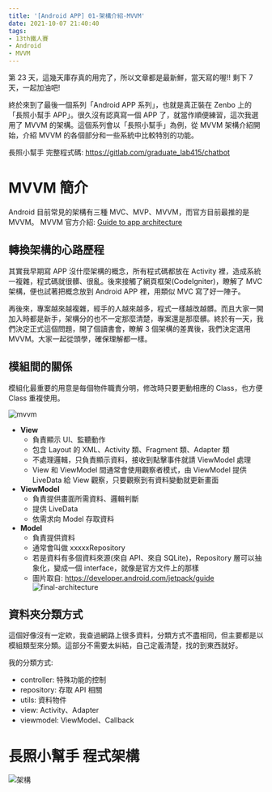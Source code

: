 ```yaml
---
title: '[Android APP] 01-架構介紹-MVVM'
date: 2021-10-07 21:40:40
tags:
- 13th鐵人賽
- Android
- MVVM
---
```


第 23 天，這幾天庫存真的用完了，所以文章都是最新鮮，當天寫的喔!! 剩下 7 天，一起加油吧!

終於來到了最後一個系列「Android APP 系列」，也就是真正裝在 Zenbo 上的「長照小幫手 APP」。很久沒有認真寫一個 APP 了，就當作順便練習，這次我選用了 MVVM 的架構。這個系列會以「長照小幫手」為例，從 MVVM 架構介紹開始，介紹 MVVM 的各個部分和一些系統中比較特別的功能。
<!-- more -->

長照小幫手 完整程式碼: https://gitlab.com/graduate_lab415/chatbot

# MVVM 簡介
Android 目前常見的架構有三種 MVC、MVP、MVVM，而官方目前最推的是 MVVM。
MVVM 官方介紹: [Guide to app architecture](https://developer.android.com/jetpack/guide)

## 轉換架構的心路歷程
其實我早期寫 APP 沒什麼架構的概念，所有程式碼都放在 Activity 裡，造成系統一複雜，程式碼就很髒、很亂。後來接觸了網頁框架(CodeIgniter)，瞭解了 MVC 架構，便也試著把概念放到 Android APP 裡，用類似 MVC 寫了好一陣子。

再後來，專案越來越複雜，經手的人越來越多，程式一樣越改越髒。而且大家一開加入時都是新手，架構分的也不一定那麼清楚，專案還是那麼髒。終於有一天，我們決定正式這個問題，開了個讀書會，瞭解 3 個架構的差異後，我們決定選用 MVVM。大家一起從頭學，確保理解都一樣。

## 模組間的關係

模組化最重要的用意是每個物件職責分明，修改時只要更動相應的 Class，也方便 Class 重複使用。

![mvvm](mvvm.jpg)

- **View**
  - 負責顯示 UI、監聽動作
  - 包含 Layout 的 XML、Activity 類、Fragment 類、Adapter 類
  - 不處理邏輯，只負責顯示資料，接收到點擊事件就請 ViewModel 處理
  - View 和 ViewModel 間通常會使用觀察者模式，由 ViewModel 提供 LiveData 給 View 觀察，只要觀察到有資料變動就更新畫面
- **ViewModel**
  - 負責提供畫面所需資料、邏輯判斷
  - 提供 LiveData
  - 依需求向 Model 存取資料
- **Model**
  - 負責提供資料
  - 通常會叫做 xxxxxRepository
  - 若是資料有多個資料來源(來自 API、來自 SQLite)，Repository 層可以抽象化，變成一個 interface，就像是官方文件上的那樣
  - 圖片取自: https://developer.android.com/jetpack/guide
    ![final-architecture](final-architecture.png)

## 資料夾分類方式
這個好像沒有一定欸，我查過網路上很多資料，分類方式不盡相同，但主要都是以模組類型來分類。這部分不需要太糾結，自己定義清楚，找的到東西就好。

我的分類方式:
- controller: 特殊功能的控制
- repository: 存取 API 相關
- utils: 資料物件
- view: Activity、Adapter
- viewmodel: ViewModel、Callback

# 長照小幫手 程式架構
![架構](架構.png)
